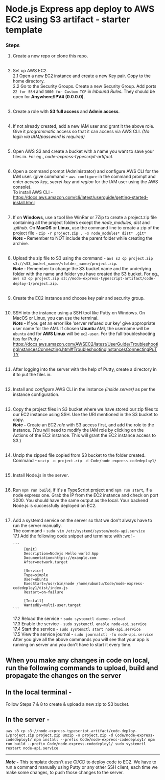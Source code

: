 # Node.js Express app deploy to AWS EC2 using S3 artifact - starter template

### Steps

1.  Create a new repo or clone this repo.
    <br /><br />
2.  Set up AWS EC2.<br />
    2.1 Open a new EC2 instance and create a new Key pair. Copy to the home directory.<br />
    2.2 Go to the Security Groups. Create a new Security Group. Add ports `22 for SSH` and `3000 for Custom TCP` in _Inbound Rules_. They should be open for **Anywhere/IPV4 (0.0.0.0)**.<br /><br />
3.  Create a role with **S3 full access** and **Admin access**.<br /><br />
4.  If not already created, add a new IAM user and grant it the above role. Give it _programmatic_ access so that it can access via AWS CLI. _(No login via IAM/password is required)_<br /><br />
5.  Open AWS S3 and create a bucket with a name you want to save your files in. For eg., _node-express-typescript-artifact_.<br /><br />
6.  Open a command prompt (Administrator) and configure AWS CLI for the IAM user. (give command - `aws configure` in the command prompt and enter _access key_, _secret key_ and _region_ for the IAM user using the AWS console).<br />
    To install AWS CLI - https://docs.aws.amazon.com/cli/latest/userguide/getting-started-install.html<br /><br />
7.  If on **Windows**, use a tool like WinRar or 7Zip to create a project.zip file containing all the project folders except the _node_modules_, _dist_ and _.github_. On **MacOS** or **Linux**, use the command line to create a zip of the project file - `zip -r project.zip . -x node_modules* dist* .git*` <br />
    _**Note -**_ Remember to NOT include the parent folder while creating the archive.<br /><br />
8.  Upload the zip file to S3 using the command - `aws s3 cp project.zip s3://<S3_bucket_name>/<folder_name>/project.zip`. <br />
    _**Note -**_ Remember to change the S3 bucket name and the underlying folder with the name and folder you have created the S3 bucket. For eg., `aws s3 cp project.zip s3://node-express-typescript-artifact/code-deploy-1/project.zip`.<br /><br />
9.  Create the EC2 instance and choose key pair and security group.<br /><br />
10. SSH into the instance using a SSH tool like Putty on Windows. On MacOS or Linux, you can use the terminal.<br />
    _**Note -**_ If you get an error like 'server refused our key' give appropriate user name for the AMI. If chosen **Ubuntu** AMI, the username will be `ubuntu` and for **AWS Linux** will be `ec2-user`. For the full troubleshooting tips for Putty - https://docs.aws.amazon.com/AWSEC2/latest/UserGuide/TroubleshootingInstancesConnecting.html#TroubleshootingInstancesConnectingPuTTY<br /><br />
11. After logging into the server with the help of Putty, create a directory in it to put the files in.<br /><br />
12. Install and _configure_ AWS CLI in the instance _(inside server)_ as per the instance configuration.<br /><br />
13. Copy the project files in S3 bucket where we have stored our zip files to our EC2 instance using SSH. Use the URI mentioned in the S3 bucket to copy.<br /> _**Note -**_ Create an _EC2 role_ with S3 access first, and add the role to the instance. (You will need to modify the IAM role by clicking on the Actions of the EC2 instance. This will grant the EC2 instance access to S3.)<br /><br />
14. Unzip the zipped file copied from S3 bucket to the folder created.<br /> Command - `unzip -o project.zip -d Code/node-express-codedeploy1/`<br /><br />
15. Install Node.js in the server.<br /><br />
16. Run `npm run build`, if it's a TypeScript project and `npm run start`, if a node express one. Grab the IP from the EC2 instance and check on port 3000. You should have the same output as the local. Your backend Node.js is successfully deployed on EC2.<br /><br />
17. Add a systemd service on the server so that we don't always have to run the server manually. <br />The command - `sudo vim /etc/systemd/system/node-api.service`<br />
    17.1 Add the following code snippet and terminate with :wq! -<br />

        ```
             [Unit]
             Description=Nodejs Hello world App
             Documentation=https://example.com
             After=network.target

             [Service]
             Type=simple
             User=ubuntu
             ExecStart=/usr/bin/node /home/ubuntu/Code/node-express-codedeploy1/dist/index.js
             Restart=on-failure

             [Install]
             WantedBy=multi-user.target
        ```

    17.2 Reload the service - `sudo systemctl daemon-reload`<br />
    17.3 Enable the service - `sudo systemctl enable node-api.service`<br />
    17.4 Start the service - `sudo systemctl start node-api.service`<br />
    17.5 View the service journal - `sudo journalctl -fu node-api.service`<br />
    After you give all the above commands you will see that your app is running on server and you don't have to start it every time.

## When you make any changes in code on local, run the following commands to upload, build and propagate the changes on the server

## In the local terminal -

Follow Steps 7 & 8 to create & upload a new zip to S3 bucket.

## In the server -

`aws s3 cp s3://node-express-typescript-artifact/code-deploy-1/project.zip project.zip unzip -o project.zip -d Code/node-express-codedeploy1/ npm install --prefix Code/node-express-codedeploy1/ npm run build --prefix Code/node-express-codedeploy1/ sudo systemctl restart node-api.service`

---

**_Note -_** This template doesn't use CI/CD to deploy code to EC2. We have to run a command manually using Putty or any other SSH client, each time we make some changes, to push those changes to the server.
